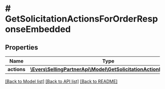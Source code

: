 # # GetSolicitationActionsForOrderResponseEmbedded

## Properties

Name | Type | Description | Notes
------------ | ------------- | ------------- | -------------
**actions** | [**\Evers\SellingPartnerApi\Model\GetSolicitationActionResponse[]**](GetSolicitationActionResponse.md) |  |

[[Back to Model list]](../../README.md#models) [[Back to API list]](../../README.md#endpoints) [[Back to README]](../../README.md)
